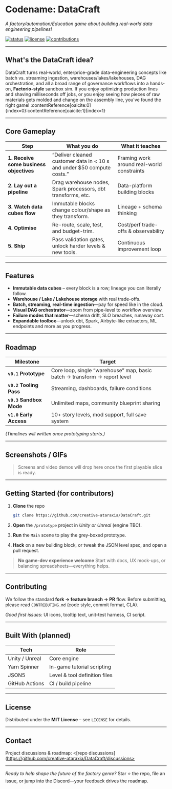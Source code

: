 # Codename: DataCraft

*A factory/automation/Education game about building real-world data engineering pipelines!*

[![status](https://img.shields.io/badge/status-pre--alpha-orange)]()
[![license](https://img.shields.io/badge/license-MIT-blue)]()
[![contributions](https://img.shields.io/badge/contributions-welcome-brightgreen)]()

---

## What's the DataCraft idea?

DataCraft turns real-world, enterprice-grade data-engineering concepts like batch vs. streaming ingestion, warehouses/lakes/lakehouses, DAG orchestration, and all a broad range of governance workflows into a hands-on, **Factorio-style** sandbox sim.
If you enjoy optimizing production lines and shaving milliseconds off jobs, or you enjoy seeing how pieces of raw materials gets molded and change on the assembly line, you've found the right game! :contentReference[oaicite:0]{index=0}:contentReference[oaicite:1]{index=1}

---

## Core Gameplay

| Step | What you do | What it teaches |
|------|-------------|-----------------|
| **1. Receive some business objectives** | “Deliver cleaned customer data in < 10 s and under \$50 compute costs.” | Framing work around real-world constraints |
| **2. Lay out a pipeline** | Drag warehouse nodes, Spark processors, dbt transforms, etc. | Data-platform building blocks |
| **3. Watch data cubes flow** | Immutable blocks change colour/shape as they transform. | Lineage + schema thinking |
| **4. Optimise** | Re-route, scale, test, and budget-trim. | Cost/perf trade-offs & observability |
| **5. Ship** | Pass validation gates, unlock harder levels & new tools. | Continuous improvement loop |

---

## Features

* **Immutable data cubes** – every block is a row; lineage you can literally follow.  
* **Warehouse / Lake / Lakehouse storage** with real trade-offs.  
* **Batch, streaming, real-time ingestion**—pay for speed like in the cloud.  
* **Visual DAG orchestrator**—zoom from pipe-level to workflow overview.  
* **Failure modes that matter**—schema drift, SLO breaches, runaway cost.  
* **Expandable toolbox**—unlock dbt, Spark, Airbyte-like extractors, ML endpoints and more as you progress.

---

## Roadmap

| Milestone | Target |
|-----------|--------|
| **`v0.1` Prototype** | Core loop, single “warehouse” map, basic batch → transform → report level |
| **`v0.2` Tooling Pass** | Streaming, dashboards, failure conditions |
| **`v0.3` Sandbox Mode** | Unlimited maps, community blueprint sharing |
| **`v1.0` Early Access** | 10+ story levels, mod support, full save system |

*(Timelines will written once prototyping starts.)*

---

## Screenshots / GIFs

> Screens and video demos will drop here once the first playable slice is ready.

---

## Getting Started (for contributors)

1. **Clone** the repo  
   ```bash
   git clone https://github.com/creative-ataraxia/DataCraft.git
   ```

2. **Open** the `/prototype` project in *Unity or Unreal* (engine TBC).
3. **Run** the `Main` scene to play the grey-boxed prototype.
4. **Hack** on a new building block, or tweak the JSON level spec, and open a pull request.

> **No game-dev experience welcome** Start with docs, UX mock-ups, or balancing spreadsheets—everything helps.

---

## Contributing

We follow the standard **fork → feature branch → PR** flow.
Before submitting, please read `CONTRIBUTING.md` (code style, commit format, CLA).

*Good first issues*: UI icons, tooltip text, unit-test harness, CI script.

---

## Built With (planned)

| Tech           | Role                          |
| -------------- | ----------------------------- |
| Unity / Unreal | Core engine                   |
| Yarn Spinner   | In-game tutorial scripting    |
| JSON5          | Level & tool definition files |
| GitHub Actions | CI / build pipeline           |

---

## License

Distributed under the **MIT License** – see `LICENSE` for details.

---

## Contact

Project discussions & roadmap: <[repo discussions](https://github.com/creative-ataraxia/DataCraft/discussions>

---

*Ready to help shape the future of the factory genre?*
Star ⭐ the repo, file an issue, or jump into the Discord—your feedback drives the roadmap.
